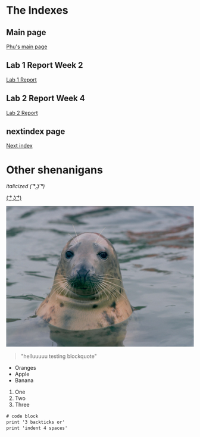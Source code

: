 # The Indexes
## Main page
[Phu's main page](https://pntsoi.github.io/cse15l-lab-reports/)


##  Lab 1 Report Week 2

[Lab 1 Report](/Lab-Report-1/lab-report-1-week-2.md)

## Lab 2 Report Week 4

[Lab 2 Report](/Lab-Report-2/lab-report-2-week-4.md)

## nextindex page
[Next index](/nextindex.md)


# Other shenanigans


*italicized ( ͡° ͜ʖ ͡°)*



[( ͡° ͜ʖ ͡°)](https://google.com)

![Image of a seal :))](/Pictures/seal.jpg/)

> "helluuuuu testing blockquote"

* Oranges
* Apple
* Banana

1. One
2. Two
3. Three

```
# code block
print '3 backticks or'
print 'indent 4 spaces'
``` 
